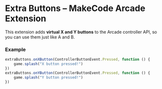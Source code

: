 # Extra Buttons – MakeCode Arcade Extension

This extension adds **virtual X and Y buttons** to the Arcade controller API, so you can use them just like A and B.

### Example

```ts
extraButtons.onXButton(ControllerButtonEvent.Pressed, function () {
    game.splash("X button pressed!")
})
extraButtons.onYButton(ControllerButtonEvent.Pressed, function () {
    game.splash("Y button pressed!")
})
